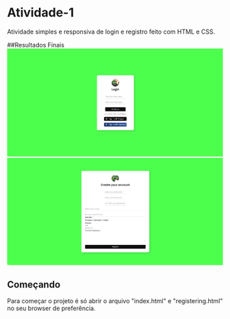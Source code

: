 # Atividade-1

Atividade simples e responsiva de login e registro feito com HTML e CSS.

##Resultados Finais
<img src="assets/index.png" alt="Web Version"/>
<img src="assets/registering.png" alt="Web Version"/>

## Começando
Para começar o projeto é só abrir o arquivo "index.html" e "registering.html" no seu browser de preferência.
